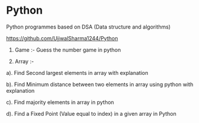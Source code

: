 # Python
Python programmes based on DSA (Data structure and algorithms)

https://github.com/UjjwalSharma1244/Python

1. Game :- Guess the number game in python

2. Array :-  

a). Find Second largest elements in array with explanation

b). Find Minimum distance between two elements in array using python with explanation

c). Find majority elements in array in python

d). Find a Fixed Point (Value equal to index) in a given array in Python
